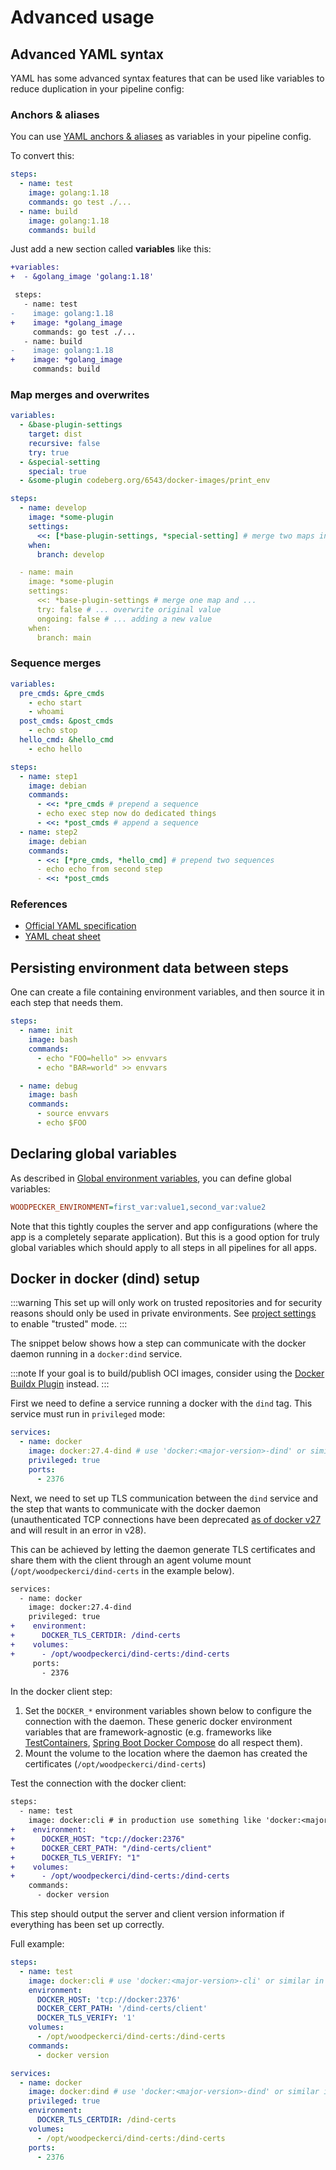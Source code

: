 # Advanced usage

## Advanced YAML syntax

YAML has some advanced syntax features that can be used like variables to reduce duplication in your pipeline config:

### Anchors & aliases

You can use [YAML anchors & aliases](https://yaml.org/spec/1.2.2/#3222-anchors-and-aliases) as variables in your pipeline config.

To convert this:

```yaml
steps:
  - name: test
    image: golang:1.18
    commands: go test ./...
  - name: build
    image: golang:1.18
    commands: build
```

Just add a new section called **variables** like this:

```diff
+variables:
+  - &golang_image 'golang:1.18'

 steps:
   - name: test
-    image: golang:1.18
+    image: *golang_image
     commands: go test ./...
   - name: build
-    image: golang:1.18
+    image: *golang_image
     commands: build
```

### Map merges and overwrites

```yaml
variables:
  - &base-plugin-settings
    target: dist
    recursive: false
    try: true
  - &special-setting
    special: true
  - &some-plugin codeberg.org/6543/docker-images/print_env

steps:
  - name: develop
    image: *some-plugin
    settings:
      <<: [*base-plugin-settings, *special-setting] # merge two maps into an empty map
    when:
      branch: develop

  - name: main
    image: *some-plugin
    settings:
      <<: *base-plugin-settings # merge one map and ...
      try: false # ... overwrite original value
      ongoing: false # ... adding a new value
    when:
      branch: main
```

### Sequence merges

```yaml
variables:
  pre_cmds: &pre_cmds
    - echo start
    - whoami
  post_cmds: &post_cmds
    - echo stop
  hello_cmd: &hello_cmd
    - echo hello

steps:
  - name: step1
    image: debian
    commands:
      - <<: *pre_cmds # prepend a sequence
      - echo exec step now do dedicated things
      - <<: *post_cmds # append a sequence
  - name: step2
    image: debian
    commands:
      - <<: [*pre_cmds, *hello_cmd] # prepend two sequences
      - echo echo from second step
      - <<: *post_cmds
```

### References

- [Official YAML specification](https://yaml.org/spec/1.2.2/#3222-anchors-and-aliases)
- [YAML cheat sheet](https://learnxinyminutes.com/docs/yaml)

## Persisting environment data between steps

One can create a file containing environment variables, and then source it in each step that needs them.

```yaml
steps:
  - name: init
    image: bash
    commands:
      - echo "FOO=hello" >> envvars
      - echo "BAR=world" >> envvars

  - name: debug
    image: bash
    commands:
      - source envvars
      - echo $FOO
```

## Declaring global variables

As described in [Global environment variables](./50-environment.md#global-environment-variables), you can define global variables:

```ini
WOODPECKER_ENVIRONMENT=first_var:value1,second_var:value2
```

Note that this tightly couples the server and app configurations (where the app is a completely separate application). But this is a good option for truly global variables which should apply to all steps in all pipelines for all apps.

## Docker in docker (dind) setup

:::warning
This set up will only work on trusted repositories and for security reasons should only be used in private environments.
See [project settings](./75-project-settings.md#trusted) to enable "trusted" mode.
:::

The snippet below shows how a step can communicate with the docker daemon running in a `docker:dind` service.

:::note
If your goal is to build/publish OCI images, consider using the [Docker Buildx Plugin](https://woodpecker-ci.org/plugins/Docker%20Buildx) instead.
:::

First we need to define a service running a docker with the `dind` tag.
This service must run in `privileged` mode:

```yaml
services:
  - name: docker
    image: docker:27.4-dind # use 'docker:<major-version>-dind' or similar in production
    privileged: true
    ports:
      - 2376
```

Next, we need to set up TLS communication between the `dind` service and the step that wants to communicate with the docker daemon (unauthenticated TCP connections have been deprecated [as of docker v27](https://github.com/docker/cli/blob/v27.4.0/docs/deprecated.md#unauthenticated-tcp-connections) and will result in an error in v28).

This can be achieved by letting the daemon generate TLS certificates and share them with the client through an agent volume mount (`/opt/woodpeckerci/dind-certs` in the example below).

```diff
services:
  - name: docker
    image: docker:27.4-dind
    privileged: true
+    environment:
+      DOCKER_TLS_CERTDIR: /dind-certs
+    volumes:
+      - /opt/woodpeckerci/dind-certs:/dind-certs
     ports:
       - 2376
```

In the docker client step:

1. Set the `DOCKER_*` environment variables shown below to configure the connection with the daemon.
   These generic docker environment variables that are framework-agnostic (e.g. frameworks like [TestContainers](https://testcontainers.com/), [Spring Boot Docker Compose](https://mvnrepository.com/artifact/org.springframework.boot/spring-boot-docker-compose) do all respect them).
2. Mount the volume to the location where the daemon has created the certificates (`/opt/woodpeckerci/dind-certs`)

Test the connection with the docker client:

```diff
steps:
  - name: test
    image: docker:cli # in production use something like 'docker:<major version>-cli'
+    environment:
+      DOCKER_HOST: "tcp://docker:2376"
+      DOCKER_CERT_PATH: "/dind-certs/client"
+      DOCKER_TLS_VERIFY: "1"
+    volumes:
+      - /opt/woodpeckerci/dind-certs:/dind-certs
    commands:
      - docker version
```

This step should output the server and client version information if everything has been set up correctly.

Full example:

```yaml
steps:
  - name: test
    image: docker:cli # use 'docker:<major-version>-cli' or similar in production
    environment:
      DOCKER_HOST: 'tcp://docker:2376'
      DOCKER_CERT_PATH: '/dind-certs/client'
      DOCKER_TLS_VERIFY: '1'
    volumes:
      - /opt/woodpeckerci/dind-certs:/dind-certs
    commands:
      - docker version

services:
  - name: docker
    image: docker:dind # use 'docker:<major-version>-dind' or similar in production
    privileged: true
    environment:
      DOCKER_TLS_CERTDIR: /dind-certs
    volumes:
      - /opt/woodpeckerci/dind-certs:/dind-certs
    ports:
      - 2376
```
